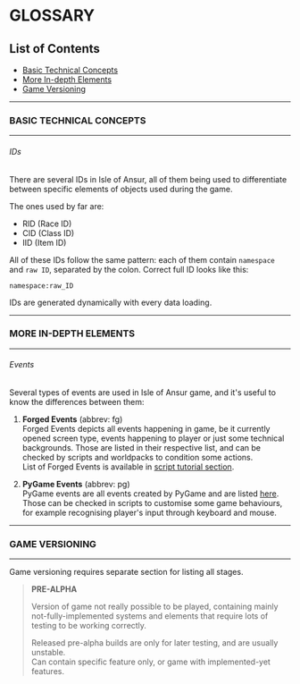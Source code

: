 # GLOSSARY

## List of Contents

* [Basic Technical Concepts](glossary.md#basic-technical-concepts)
* [More In-depth Elements](glossary.md#more-in-depth-elements)
* [Game Versioning](glossary.md#game-versioning)

---

### BASIC TECHNICAL CONCEPTS

---

###### IDs
There are several IDs in Isle of Ansur, all of them being used to differentiate
between specific elements of objects used during the game.

The ones used by far are:
* RID (Race ID)
* CID (Class ID)
* IID (Item ID)

All of these IDs follow the same pattern: each of them contain `namespace` and
`raw ID`, separated by the colon. Correct full ID looks like this:

`namespace:raw_ID`

IDs are generated dynamically with every data loading.

---

### MORE IN-DEPTH ELEMENTS 

---
###### Events
Several types of events are used in Isle of Ansur game, and it's useful to know the
differences between them:
1. **Forged Events** (abbrev: fg)  
   Forged Events depicts all events happening in game, be it currently opened screen type,
   events happening to player or just some technical backgrounds. Those are listed in
   their respective list, and can be checked by scripts and worldpacks to condition some
   actions.  
   List of Forged Events is available in [script tutorial section](mods/scripts_tutorial.md#events).


3. **PyGame Events** (abbrev: pg)  
   PyGame events are all events created by PyGame and are listed [here](https://www.pygame.org/docs/ref/event.html).
   Those can be checked in scripts to customise some game behaviours, for example recognising
   player's input through keyboard and mouse.

---

### GAME VERSIONING

---

Game versioning requires separate section for listing all stages.

> **PRE-ALPHA**
> 
> Version of game not really possible to be played, containing mainly not-fully-implemented 
> systems and elements that require lots of testing to be working correctly.
> 
> Released pre-alpha builds are only for later testing, and are usually unstable.<br>
> Can contain specific feature only, or game with implemented-yet features.